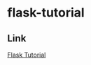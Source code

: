 # flask-tutorial

## Link

[Flask Tutorial](https://flask.palletsprojects.com/en/2.0.x/tutorial/#tutorial)
